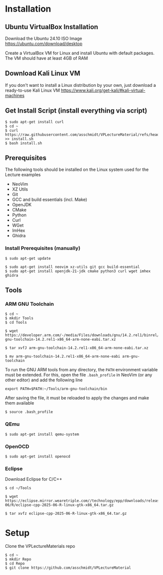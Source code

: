 # Installation

## Ubuntu VirtualBox Installation
Download the Ubuntu 24.10 ISO Image
https://ubuntu.com/download/desktop

Create a VirtualBox VM for Linux and install Ubuntu with default packages. The VM should have at least 4GB of RAM

## Download Kali Linux VM
If you don't want to install a Linux distribution by your own, just download a ready-to-use Kali Linux VM
https://www.kali.org/get-kali/#kali-virtual-machines

## Get Install Script (install everything via script)
    $ sudo apt-get install curl
    $ cd ~
    $ curl https://raw.githubusercontent.com/asschmidt/VPLectureMaterial/refs/heads/main/Setup/install.sh >> install.sh
    $ bash install.sh

## Prerequisites
The following tools should be installed on the Linux system used for the Lecture examples

- NeoVim
- XZ Utils
- Git
- GCC and build essentials (incl. Make)
- OpenJDK
- CMake
- Python
- Curl
- WGet
- ImHex
- Ghidra

### Install Prerequisites (manually)
    $ sudo apt-get update

    $ sudo apt-get install neovim xz-utils git gcc build-essential
    $ sudo apt-get install openjdk-21-jdk cmake python3 curl wget imhex ghidra


## Tools

### ARM GNU Toolchain

    $ cd ~
    $ mkdir Tools
	$ cd Tools

    $ wget https://developer.arm.com/-/media/Files/downloads/gnu/14.2.rel1/binrel/arm-gnu-toolchain-14.2.rel1-x86_64-arm-none-eabi.tar.xz

    $ tar xvfJ arm-gnu-toolchain-14.2.rel1-x86_64-arm-none-eabi.tar.xz

    $ mv arm-gnu-toolchain-14.2.rel1-x86_64-arm-none-eabi arm-gnu-toolchain

To run the GNU ARM tools from any directory, the `PATH` environment variable must be extended. For this, open the file `.bash_profile` in NeoVim (or any other editor) and add the following line

    export PATH=$PATH:~/Tools/arm-gnu-toolchain/bin

After saving the file, it must be reloaded to apply the changes and make them available

    $ source .bash_profile

### QEmu

    $ sudo apt-get install qemu-system

### OpenOCD

    $ sudo apt-get install openocd

### Eclipse

Download Eclipse for C/C++

    $ cd ~/Tools

    $ wget https://eclipse.mirror.wearetriple.com//technology/epp/downloads/release/2025-06/R/eclipse-cpp-2025-06-R-linux-gtk-x86_64.tar.gz

    $ tar xvfz eclipse-cpp-2025-06-R-linux-gtk-x86_64.tar.gz


# Setup
Clone the VPLectureMaterials repo

	$ cd ~
	$ mkdir Repo
	$ cd Repo
    $ git clone https://github.com/asschmidt/VPLectureMaterial